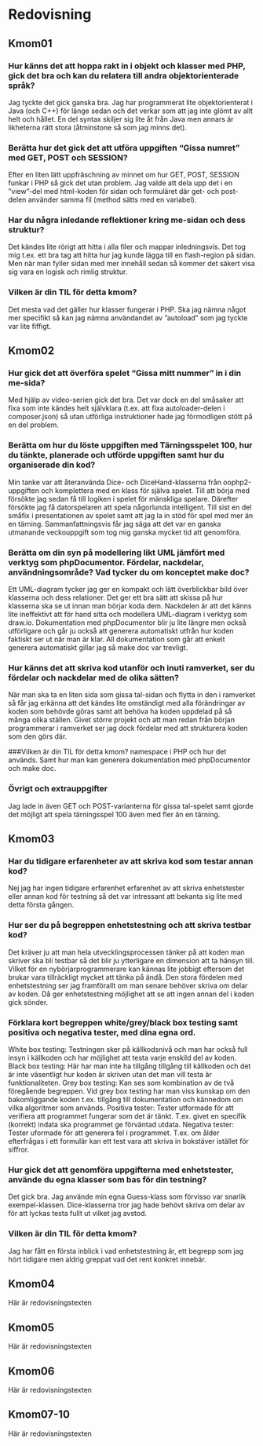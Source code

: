 ---
...
Redovisning
=========================



Kmom01
-------------------------

### Hur känns det att hoppa rakt in i objekt och klasser med PHP, gick det bra och kan du relatera till andra objektorienterade språk?
Jag tyckte det gick ganska bra. Jag har programmerat lite objektorienterat i Java (och C++) för länge sedan och det verkar som att jag inte glömt av allt helt och hållet. En del syntax skiljer sig lite åt från Java men annars är likheterna rätt stora (åtminstone så som jag minns det).

### Berätta hur det gick det att utföra uppgiften “Gissa numret” med GET, POST och SESSION?
Efter en liten lätt uppfräschning av minnet om hur GET, POST, SESSION funkar i PHP så gick det utan problem. Jag valde att dela upp det i en ”view”-del med html-koden för sidan och formuläret där get- och post-delen använder samma fil (method sätts med en variabel).

### Har du några inledande reflektioner kring me-sidan och dess struktur?
Det kändes lite rörigt att hitta i alla filer och mappar inledningsvis. Det tog mig t.ex. ett bra tag att hitta hur jag kunde lägga till en flash-region på sidan. Men när man fyller sidan med mer innehåll sedan så kommer det säkert visa sig vara en logisk och rimlig struktur.

### Vilken är din TIL för detta kmom?
Det mesta vad det gäller hur klasser fungerar i PHP. Ska jag nämna något mer specifikt så kan jag nämna användandet av ”autoload” som jag tyckte var lite fiffigt.



Kmom02
-------------------------

### Hur gick det att överföra spelet “Gissa mitt nummer” in i din me-sida? 
Med hjälp av video-serien gick det bra. Det var dock en del småsaker att fixa som inte kändes helt självklara (t.ex. att fixa autoloader-delen i composer.json) så utan utförliga instruktioner hade jag förmodligen stött på en del problem.

### Berätta om hur du löste uppgiften med Tärningsspelet 100, hur du tänkte, planerade och utförde uppgiften samt hur du organiserade din kod? 
Min tanke var att återanvända Dice- och DiceHand-klasserna från oophp2-uppgiften och komplettera med en klass för själva spelet. Till att börja med försökte jag sedan få till logiken i spelet för mänskliga spelare. Därefter försökte jag få datorspelaren att spela någorlunda intelligent. Till sist en del småfix i presentationen av spelet samt att jag la in stöd för spel med mer än en tärning. Sammanfattningsvis får jag säga att det var en ganska utmanande veckouppgift som tog mig ganska mycket tid att genomföra.

### Berätta om din syn på modellering likt UML jämfört med verktyg som phpDocumentor. Fördelar, nackdelar, användningsområde? Vad tycker du om konceptet make doc? 
Ett UML-diagram tycker jag ger en kompakt och lätt överblickbar bild över klasserna och dess relationer. Det ger ett bra sätt att skissa på hur klasserna ska se ut innan man börjar koda dem. Nackdelen är att det känns lite ineffektivt att för hand sitta och modellera UML-diagram i verktyg som draw.io. Dokumentation med phpDocumentor blir ju lite längre men också utförligare och går ju också att generera automatiskt utfrån hur koden faktiskt ser ut när man är klar. All dokumentation som går att enkelt generera automatiskt gillar jag så make doc var trevligt.

### Hur känns det att skriva kod utanför och inuti ramverket, ser du fördelar och nackdelar med de olika sätten?
När man ska ta en liten sida som gissa tal-sidan och flytta in den i ramverket så får jag erkänna att det kändes lite omständigt med alla förändringar av koden som behövde göras samt att behöva ha koden uppdelad på så många olika ställen. Givet större projekt och att man redan från början programmerar i ramverket ser jag dock fördelar med att strukturera koden som den görs där.

###Vilken är din TIL för detta kmom? 
namespace i PHP och hur det används. Samt hur man kan generera dokumentation med phpDocumentor och make doc.

### Övrigt och extrauppgifter
Jag lade in även GET och POST-varianterna för gissa tal-spelet samt gjorde det möjligt att spela tärningsspel 100 även med fler än en tärning.



Kmom03
-------------------------

### Har du tidigare erfarenheter av att skriva kod som testar annan kod?
Nej jag har ingen tidigare erfarenhet erfarenhet av att skriva enhetstester eller annan kod för testning så det var intressant att bekanta sig lite med detta första gången.

### Hur ser du på begreppen enhetstestning och att skriva testbar kod?
Det kräver ju att man hela utvecklingsprocessen tänker på att koden man skriver ska bli testbar så det blir ju ytterligare en dimension att ta hänsyn till. Vilket för en nybörjarprogrammerare kan kännas lite jobbigt eftersom det brukar vara tillräckligt mycket att tänka på ändå. Den stora fördelen med enhetstestning ser jag framförallt om man senare behöver skriva om delar av koden. Då ger enhetstestning möjlighet att se att ingen annan del i koden gick sönder.

### Förklara kort begreppen white/grey/black box testing samt positiva och negativa tester, med dina egna ord. 
White box testing: Testningen sker på källkodsnivå och man har också full insyn i källkoden och har möjlighet att testa varje enskild del av koden.
Black box testing: Här har man inte ha tillgång tillgång till källkoden och det är inte väsentligt hur koden är skriven utan det man vill testa är funktionaliteten. 
Grey box testing: Kan ses som kombination av de två föregående begreppen. Vid grey box testing har man viss kunskap om den bakomliggande koden t.ex. tillgång till dokumentation och kännedom om vilka algoritmer som används. 
Positiva tester: Tester utformade för att verifiera att programmet fungerar som det är tänkt. T.ex. givet en specifik (korrekt) indata ska programmet ge förväntad utdata.
Negativa tester: Tester uformade för att generera fel i programmet. T.ex. om ålder efterfrågas i ett formulär kan ett test vara att skriva in bokstäver istället för siffror.

### Hur gick det att genomföra uppgifterna med enhetstester, använde du egna klasser som bas för din testning?
Det gick bra. Jag använde min egna Guess-klass som förvisso var snarlik exempel-klassen. Dice-klasserna tror jag hade behövt skriva om delar av för att lyckas testa fullt ut vilket jag avstod.

### Vilken är din TIL för detta kmom? 
Jag har fått en första inblick i vad enhetstestning är, ett begrepp som jag hört tidigare men aldrig greppat vad det rent konkret innebär.



Kmom04
-------------------------

Här är redovisningstexten



Kmom05
-------------------------

Här är redovisningstexten



Kmom06
-------------------------

Här är redovisningstexten



Kmom07-10
-------------------------

Här är redovisningstexten
